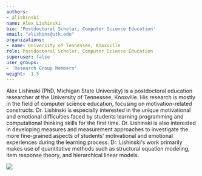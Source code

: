 ```yaml
---
authors:
- alishinski
name: Alex Lishinski
bio: 'Postdoctoral Scholar, Computer Science Education'
email: "alishins@utk.edu"
organizations:
- name: University of Tennessee, Knoxville
role: Postdoctoral Scholar, Computer Science Education
superuser: false
user_groups:
- 'Research Group Members'
weight:  1.5
---
```


Alex Lishinski (PhD, Michigan State University) is a postdoctoral education researcher at the University of Tennessee, Knoxville. His research is mostly in the field of computer science education, focusing on motivation-related constructs. Dr. Lishinski is especially interested in the unique motivational and emotional difficulties faced by students learning programming and computational thinking skills for the first time. Dr. Lishinski is also interested in developing measures and measurement approaches to investigate the more fine-grained aspects of students' motivational and emotional experiences during the learning process. Dr. Lishinski's work primarily makes use of quantitative methods such as structural equation modeling, item response theory, and hierarchical linear models.

<img src="/img/alishinski.jpg" style = "max-width:65%"/>
